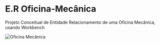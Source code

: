 # E.R Oficina-Mecânica
Projeto Conceitual de Entidade Relacionamento de uma Oficina Mecânica, usando Workbench

![Oficina Mecânica](https://user-images.githubusercontent.com/104755957/192083073-6cf58b3a-d409-40ed-a883-1bb6ecc72195.png)
